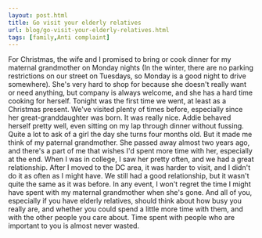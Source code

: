 ```yaml
---
layout: post.html
title: Go visit your elderly relatives
url: blog/go-visit-your-elderly-relatives.html
tags: [family,Anti complaint]
---
```

For Christmas, the wife and I promised to bring or cook dinner for my maternal grandmother on Monday nights (In the winter, there are no parking restrictions on our street on Tuesdays, so Monday is a good night to drive somewhere). She's very hard to shop for because she doesn't really want or need anything, but company is always welcome, and she has a hard time cooking for herself. Tonight was the first time we went, at least as a Christmas present. We've visited plenty of times before, especially since her great-granddaughter was born. It was really nice. Addie behaved herself pretty well, even sitting on my lap through dinner without fussing. Quite a lot to ask of a girl the day she turns four months old. But it made me think of my paternal grandmother. She passed away almost two years ago, and there's a part of me that wishes I'd spent more time with her, especially at the end. When I was in college, I saw her pretty often, and we had a great relationship. After I moved to the DC area, it was harder to visit, and I didn't do it as often as I might have. We still had a good relationship, but it wasn't quite the same as it was before. In any event, I won't regret the time I might have spent with my maternal grandmother when she's gone. And all of you, especially if you have elderly relatives, should think about how busy you really are, and whether you could spend a little more time with them, and with the other people you care about. Time spent with people who are important to you is almost never wasted.
